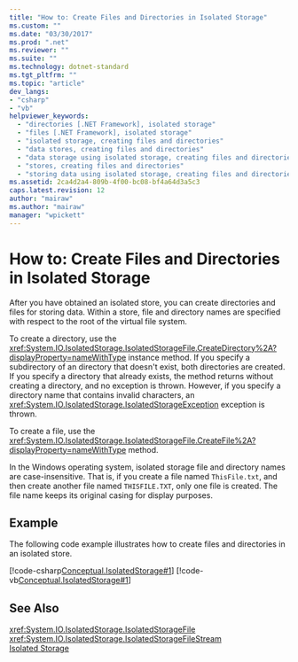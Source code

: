 ```yaml
---
title: "How to: Create Files and Directories in Isolated Storage"
ms.custom: ""
ms.date: "03/30/2017"
ms.prod: ".net"
ms.reviewer: ""
ms.suite: ""
ms.technology: dotnet-standard
ms.tgt_pltfrm: ""
ms.topic: "article"
dev_langs:
- "csharp"
- "vb"
helpviewer_keywords: 
  - "directories [.NET Framework], isolated storage"
  - "files [.NET Framework], isolated storage"
  - "isolated storage, creating files and directories"
  - "data stores, creating files and directories"
  - "data storage using isolated storage, creating files and directories"
  - "stores, creating files and directories"
  - "storing data using isolated storage, creating files and directories"
ms.assetid: 2ca4d2a4-809b-4f00-bc08-bf4a64d3a5c3
caps.latest.revision: 12
author: "mairaw"
ms.author: "mairaw"
manager: "wpickett"
---
```

# How to: Create Files and Directories in Isolated Storage
After you have obtained an isolated store, you can create directories and files for storing data. Within a store, file and directory names are specified with respect to the root of the virtual file system.  
  
 To create a directory, use the <xref:System.IO.IsolatedStorage.IsolatedStorageFile.CreateDirectory%2A?displayProperty=nameWithType> instance method. If you specify a subdirectory of an directory that doesn't exist, both directories are created. If you specify a directory that already exists, the method returns without creating a directory, and no exception is thrown. However, if you specify a directory name that contains invalid characters, an <xref:System.IO.IsolatedStorage.IsolatedStorageException> exception is thrown.  
  
 To create a file, use  the <xref:System.IO.IsolatedStorage.IsolatedStorageFile.CreateFile%2A?displayProperty=nameWithType> method.  
  
 In the Windows operating system, isolated storage file and directory names are case-insensitive. That is, if you create a file named `ThisFile.txt`, and then create another file named `THISFILE.TXT`, only one file is created. The file name keeps its original casing for display purposes.  
  
## Example  
 The following code example illustrates how to create files and directories in an isolated store.  
  
 [!code-csharp[Conceptual.IsolatedStorage#1](../../../samples/snippets/csharp/VS_Snippets_CLR/conceptual.isolatedstorage/cs/source.cs#1)]
 [!code-vb[Conceptual.IsolatedStorage#1](../../../samples/snippets/visualbasic/VS_Snippets_CLR/conceptual.isolatedstorage/vb/source.vb#1)]  
  
## See Also  
 <xref:System.IO.IsolatedStorage.IsolatedStorageFile>   
 <xref:System.IO.IsolatedStorage.IsolatedStorageFileStream>   
 [Isolated Storage](../../../docs/standard/io/isolated-storage.md)
